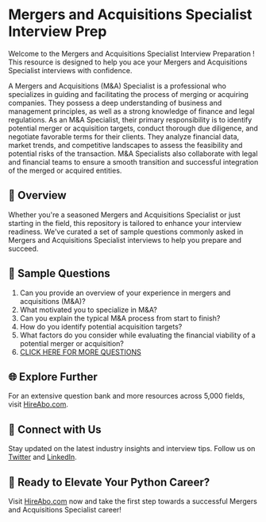 # Mergers and Acquisitions Specialist Interview Prep

Welcome to the Mergers and Acquisitions Specialist Interview Preparation ! This resource is designed to help you ace your Mergers and Acquisitions Specialist interviews with confidence.

A Mergers and Acquisitions (M&A) Specialist is a professional who specializes in guiding and facilitating the process of merging or acquiring companies. They possess a deep understanding of business and management principles, as well as a strong knowledge of finance and legal regulations. As an M&A Specialist, their primary responsibility is to identify potential merger or acquisition targets, conduct thorough due diligence, and negotiate favorable terms for their clients. They analyze financial data, market trends, and competitive landscapes to assess the feasibility and potential risks of the transaction. M&A Specialists also collaborate with legal and financial teams to ensure a smooth transition and successful integration of the merged or acquired entities.

## 🚀 Overview

Whether you're a seasoned Mergers and Acquisitions Specialist or just starting in the field, this repository is tailored to enhance your interview readiness. We've curated a set of sample questions commonly asked in Mergers and Acquisitions Specialist interviews to help you prepare and succeed.

## 📝 Sample Questions

1. Can you provide an overview of your experience in mergers and acquisitions (M&A)?
2. What motivated you to specialize in M&A?
3. Can you explain the typical M&A process from start to finish?
4. How do you identify potential acquisition targets?
5. What factors do you consider while evaluating the financial viability of a potential merger or acquisition?
6. [CLICK HERE FOR MORE QUESTIONS](https://hireabo.com/job/1_4_24/Mergers%20and%20Acquisitions%20Specialist)

## 🌐 Explore Further

For an extensive question bank and more resources across 5,000 fields, visit [HireAbo.com](https://www.hireabo.com).

## 📱 Connect with Us

Stay updated on the latest industry insights and interview tips. Follow us on [Twitter](https://twitter.com/hireabo) and [LinkedIn](https://www.linkedin.com/in/hire-abo-3609972a8/).

## 🚀 Ready to Elevate Your Python Career?

Visit [HireAbo.com](https://www.hireabo.com) now and take the first step towards a successful Mergers and Acquisitions Specialist career!